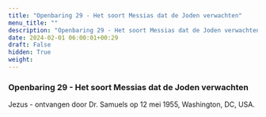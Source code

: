 ```yaml
---
title: "Openbaring 29 - Het soort Messias dat de Joden verwachten"
menu_title: ""
description: "Openbaring 29 - Het soort Messias dat de Joden verwachten"
date: 2024-02-01 06:00:01+00:29
draft: False
hidden: True
weight:
---
```

### Openbaring 29 - Het soort Messias dat de Joden verwachten

Jezus - ontvangen door Dr. Samuels op 12 mei 1955, Washington, DC, USA.
